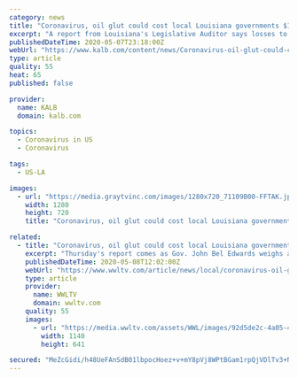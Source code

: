 ```yaml
---
category: news
title: "Coronavirus, oil glut could cost local Louisiana governments $1B"
excerpt: "A report from Louisiana's Legislative Auditor says losses to local governments in the state could total more than $1 billion over two fiscal years as a result of the coronavirus fight."
publishedDateTime: 2020-05-07T23:18:00Z
webUrl: "https://www.kalb.com/content/news/Coronavirus-oil-glut-could-cost-local-Louisiana-governments-1B-570289861.html"
type: article
quality: 55
heat: 65
published: false

provider:
  name: KALB
  domain: kalb.com

topics:
  - Coronavirus in US
  - Coronavirus

tags:
  - US-LA

images:
  - url: "https://media.graytvinc.com/images/1280x720_71109B00-FFTAK.jpg"
    width: 1280
    height: 720
    title: "Coronavirus, oil glut could cost local Louisiana governments $1B"

related:
  - title: "Coronavirus, oil glut could cost local Louisiana governments $1 billion"
    excerpt: "Thursday's report comes as Gov. John Bel Edwards weighs a variety of factors as he decides whether and how to allow businesses to reopen after May 15."
    publishedDateTime: 2020-05-08T12:02:00Z
    webUrl: "https://www.wwltv.com/article/news/local/coronavirus-oil-glut-could-cost-louisiana-parish-governments-1b/289-f7197651-12f4-4ab7-b988-8af160d7472b"
    type: article
    provider:
      name: WWLTV
      domain: wwltv.com
    quality: 55
    images:
      - url: "https://media.wwltv.com/assets/WWL/images/92d5de2c-4a05-416b-8855-726d72ad4715/92d5de2c-4a05-416b-8855-726d72ad4715_1140x641.jpg"
        width: 1140
        height: 641

secured: "MeZcGidi/h48UeFAnSdB01lbpocHoez+v+mY8pVj8WPtBGam1rpQjVDlTv3+N/FZfpEwiVQ6NrYVJHGIFeH0+JQOWoZcO978Upv3of/4xNC0NqQy3t+18NPpq+Apob/xPUL9pIma61NhxRjeJ7V/DonN1YBBJNhR4Nx5qrFzyYgcBJZGN6AQS5XiDxMWJT4x381gOf5xrZ3WbMjcezYIKF7MgdK2VbjpWQJqBkJJe1M4EWJe2WSSG1oDAcv83V+sHfWmR/zAIJ1iW5SweogqWNfn2UGfQCHtKGTP5hjOXNXeEK9D0hISyrrHICA1xT7BYJri3dRSp0SW14UWnbvqrkw1Jwrhd9NUe7TmHCDG8C2HmXh8hY+JY6tXDU9/VoYpVLSuHy7W4PNTyCLGOcqQGAA/kEb13pxQI3per/osppy5+vp70B72DJ3tTRD7z9n9FOeFTj1zS2l42uKHeYMyWFnGPS8T5IIagFLv6P+YES4=;9AI9eulV/VQh4Nyn+qCHfw=="
---
```


